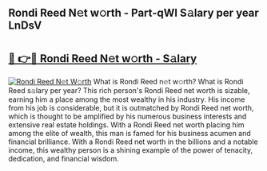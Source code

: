 ## Rondi Reed N𝚎t w𝚘rth - Part-qWl S𝚊lary per year LnDsV

# <h2><a href="http://gc1givt.nevu.top/?p=Rondi+Reed">🔗 👉🔴 Rondi Reed N𝚎t w𝚘rth - S𝚊lary</a></h2>

[![Rondi Reed N𝚎t W𝚘rth](https://i.imgur.com/Oavwk0R.jpeg)](http://gc1givt.nevu.top/?p=Rondi+Reed)
What is Rondi Reed n𝚎t w𝚘rth? What is Rondi Reed s𝚊lary per year?
This rich person's Rondi Reed net worth is sizable, earning him a place among the most wealthy in his industry. His income from his job is considerable, but it is outmatched by Rondi Reed net worth, which is thought to be amplified by his numerous business interests and extensive real estate holdings. With a Rondi Reed net worth placing him among the elite of wealth, this man is famed for his business acumen and financial brilliance. With a Rondi Reed net worth in the billions and a notable income, this wealthy person is a shining example of the power of tenacity, dedication, and financial wisdom.
